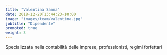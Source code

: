 ```yaml
---
title: "Valentina Sanna"
date: 2018-12-20T13:44:23+10:00
image: "images/team/valentina.jpg"
jobtitle: "Dipendente"
promoted: true
weight: 3
---
```


Specializzata nella contabilità delle imprese, professionisti, regimi forfettari